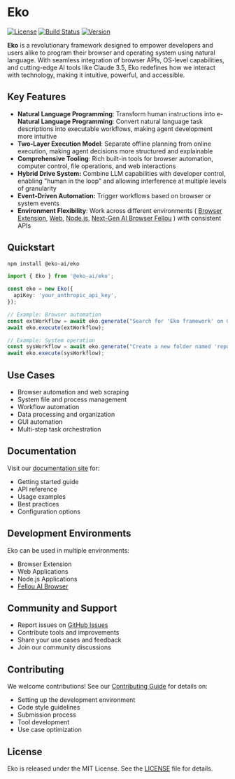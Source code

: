 # Eko

[![License](https://img.shields.io/badge/license-MIT-blue.svg)](LICENSE) [![Build Status](https://img.shields.io/badge/build-passing-brightgreen.svg)](https://example.com/build-status) [![Version](https://img.shields.io/badge/version-1.0.5-yellow.svg)](https://eko.fellou.ai/docs/release/versions/)

**Eko** is a revolutionary framework designed to empower developers and users alike to program their browser and operating system using natural language. With seamless integration of browser APIs, OS-level capabilities, and cutting-edge AI tools like Claude 3.5, Eko redefines how we interact with technology, making it intuitive, powerful, and accessible.

## Key Features

- **Natural Language Programming**: Transform human instructions into e- **Natural Language Programming**: Convert natural language task descriptions into executable workflows, making agent development more intuitive
- **Two-Layer Execution Model**: Separate offline planning from online execution, making agent decisions more structured and explainable
- **Comprehensive Tooling**: Rich built-in tools for browser automation, computer control, file operations, and web interactions
- **Hybrid Drive System:** Combine LLM capabilities with developer control, enabling "human in the loop" and allowing interference at multiple levels of granularity
- **Event-Driven Automation:** Trigger workflows based on browser or system events
- **Environment Flexibility**: Work across different environments ( [Browser Extension](/docs/browseruse/browser-extension), [Web](/docs/browseruse/browser-web), [Node.js](/docs/computeruse/computer-node), [Next-Gen AI Browser Fellou](/docs/computeruse/computer-fellou) ) with consistent APIs

## Quickstart

```bash
npm install @eko-ai/eko
```

```typescript
import { Eko } from '@eko-ai/eko';

const eko = new Eko({
  apiKey: 'your_anthropic_api_key',
});

// Example: Browser automation
const extWorkflow = await eko.generate("Search for 'Eko framework' on Google and save the first result");
await eko.execute(extWorkflow);

// Example: System operation
const sysWorkflow = await eko.generate("Create a new folder named 'reports' and move all PDF files there");
await eko.execute(sysWorkflow);

```

## Use Cases

- Browser automation and web scraping
- System file and process management
- Workflow automation
- Data processing and organization
- GUI automation
- Multi-step task orchestration

## Documentation

Visit our [documentation site](https://eko.fellou.ai/docs) for:

- Getting started guide
- API reference
- Usage examples
- Best practices
- Configuration options

## Development Environments

Eko can be used in multiple environments:

- Browser Extension
- Web Applications
- Node.js Applications
- [Fellou AI Browser](https://fellou.ai)

## Community and Support

- Report issues on [GitHub Issues](https://github.com/FellouAI/eko/issues)
- Contribute tools and improvements
- Share your use cases and feedback
- Join our community discussions

## Contributing

We welcome contributions! See our [Contributing Guide](CONTRIBUTING.md) for details on:

- Setting up the development environment
- Code style guidelines
- Submission process
- Tool development
- Use case optimization

## License

Eko is released under the MIT License. See the [LICENSE](LICENSE) file for details.
